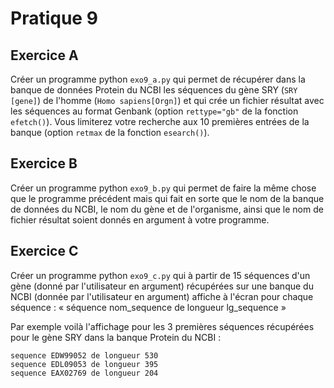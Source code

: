 # Pratique 9

## Exercice A

Créer un programme python `exo9_a.py` qui permet de récupérer dans la banque de données Protein du NCBI les séquences du gène SRY (`SRY [gene]`) de l'homme (`Homo sapiens[Orgn]`) et qui crée un fichier résultat avec les séquences au format Genbank (option `rettype="gb"` de la fonction `efetch()`). Vous limiterez votre recherche aux 10 premières entrées de la banque (option `retmax` de la fonction `esearch()`).

## Exercice B

Créer un programme python `exo9_b.py` qui permet de faire la même chose que le programme précédent mais qui fait en sorte que le nom de la banque de données du NCBI, le nom du gène et de l'organisme, ainsi que le nom de fichier résultat soient donnés en argument à votre programme.

## Exercice C

Créer un programme python `exo9_c.py` qui à partir de 15 séquences d'un gène (donné par l'utilisateur en argument) récupérées sur une banque du NCBI  (donnée par l'utilisateur en argument) affiche à l'écran pour chaque séquence : « séquence nom_sequence de longueur lg_sequence »

Par exemple voilà l'affichage pour les 3 premières séquences récupérées pour le gène SRY dans la banque Protein du NCBI :  
```
sequence EDW99052 de longueur 530
sequence EDL09053 de longueur 395
sequence EAX02769 de longueur 204
```